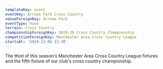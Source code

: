 ```yaml
---
templateKey: event
eventKey: Arrowe Park Cross Country
venueForeignKey: Arrowe Park
eventType: Race
terrain: Cross Country
championshipForeignKey: 2019-20 Cross Country Championship
competitionForeignKey: Manchester Area Cross Country League
startsAt: '2019-12-08 13:30'
---
```

The third of this season's Manchester Area Cross Country League fixtures and
the fifth fixture of our club's cross country championship.
